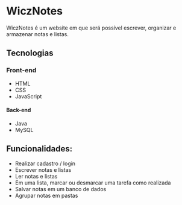 <h1>WiczNotes</h1>

<p>WiczNotes é um website em que será possível escrever, organizar e armazenar notas e listas.</p>

<h2>Tecnologias</h2>
<h3>Front-end</h3>
<ul>
  <li>HTML</li>
  <li>CSS</li>
  <li>JavaScript</li>
</ul>

<h4>Back-end</h4>
<ul>
  <li>Java</li>
  <li>MySQL</li>
</ul>

<h2>Funcionalidades:</h2>
<ul>
  <li>Realizar cadastro / login</li>
  <li>Escrever notas e listas</li>
  <li>Ler notas e listas</li>
  <li>Em uma lista, marcar ou desmarcar uma tarefa como realizada</li>
  <li>Salvar notas em um banco de dados</li>
  <li>Agrupar notas em pastas</li>
</ul>
